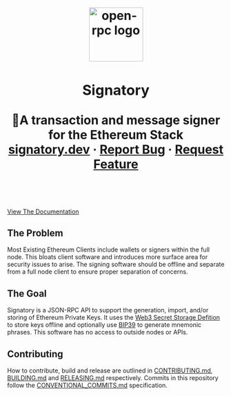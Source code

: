 <h1 align="center" style="margin-top: 1em; margin-bottom: 3em;">
  <p>
  <a href="https://signatory.dev">
    <img alt="open-rpc logo" src="https://user-images.githubusercontent.com/10556209/73570773-a07fb900-4432-11ea-8ed1-3bf525af04d9.png" alt="signatory.dev" width="125">
  </a>
</p>

<center>
  <h3 align="center">Signatory</h3>

  <p align="center">
    🔏A transaction and message signer for the Ethereum Stack
    <br />
    <a href="https://signatory.dev">signatory.dev</a>
    ·
    <a href="https://github.com/etclabscore/signatory/issues/new?assignees=&labels=&template=bug_report.md&title=">Report Bug</a>
    ·
    <a href="https://github.com/etclabscore/signatory/issues/new?assignees=&labels=&template=feature_request.md&title=">Request Feature</a>
  </p>
</center>
</h1>


[View The Documentation](https://signatory.dev/api-documentation)


## The Problem

Most Existing Ethereum Clients include wallets or signers within the full node. This bloats client software and introduces more surface area for security issues to arise. The signing software should be offline and separate from a full node client to ensure proper separation of concerns.

## The Goal

Signatory is a JSON-RPC API to support the generation, import, and/or storing of Ethereum Private Keys. It uses the [Web3 Secret Storage Defition](https://github.com/ethereumproject/wiki/wiki/Web3-Secret-Storage-Definition) to store keys offline and optionally use [BIP39](https://github.com/bitcoin/bips/blob/master/bip-0039.mediawiki) to generate mnemonic phrases. This software has no access to outside nodes or APIs.

## Contributing

How to contribute, build and release are outlined in [CONTRIBUTING.md](CONTRIBUTING.md), [BUILDING.md](BUILDING.md) and [RELEASING.md](RELEASING.md) respectively. Commits in this repository follow the [CONVENTIONAL_COMMITS.md](CONVENTIONAL_COMMITS.md) specification.
